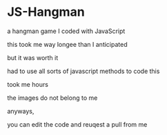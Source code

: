 # JS-Hangman
a hangman game I coded with JavaScript

this took me way longee than I anticipated

but it was worth it

had to use all sorts of javascript methods to code this

took me hours

the images do not belong to me

anyways,

you can edit the code and reuqest a pull from me
